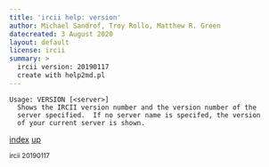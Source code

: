 ```yaml
---
title: 'ircii help: version'
author: Michael Sandrof, Troy Rollo, Matthew R. Green
datecreated: 3 August 2020
layout: default
license: ircii
summary: >
  ircii version: 20190117
  create with help2md.pl
---
```

```
Usage: VERSION [<server>]
  Shows the IRCII version number and the version number of the
  server specified.  If no server name is specifed, the version
  of your current server is shown.
```

[index](index.html)
[up](..)

<small> ircii 20190117 </small>
